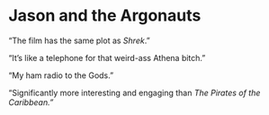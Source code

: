 # Jason and the Argonauts
“The film has the same plot as *Shrek*.”

“It’s like a telephone for that weird-ass Athena bitch.” 

“My ham radio to the Gods.”

“Significantly more interesting and engaging than *The Pirates of the Caribbean.”*

